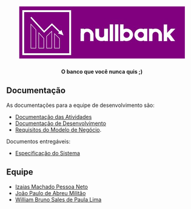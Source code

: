 <h1 align="center"><img src="./docs/img/logo-nullbank.jpeg"></h1>

<div align="center">
  <p>
    <strong>O banco que você nunca quis ;)</strong>
  </p>
</div>

## Documentação

As documentações para a equipe de desenvolvimento são:

- [Documentação das Atividades](./docs/dev/atividades.md)
- [Documentação de Desenvolvimento](./docs/dev/desenvolvimento.md)
- [Requisitos do Modelo de Negócio](./docs/dev/requisitos-modelo-negocio.md).

Documentos entregáveis:

- [Especificação do Sistema](./docs/entregaveis/especificacoes.md)

## Equipe

- [Izaias Machado Pessoa Neto](https://github.com/izaiasmachado)
- [João Paulo de Abreu Militão](https://github.com/jpnoar)
- [William Bruno Sales de Paula Lima](https://github.com/williambrunos)
